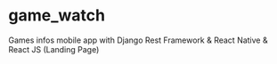 # game_watch
Games infos mobile app with Django Rest Framework  & React Native & React JS (Landing Page)
